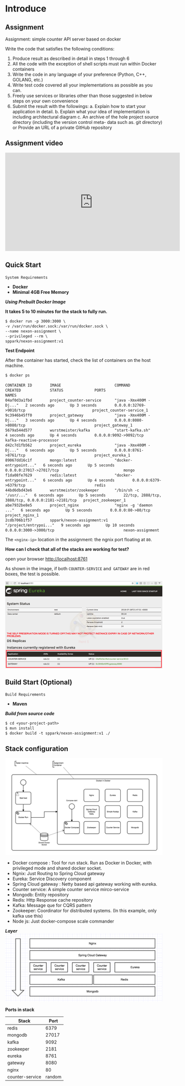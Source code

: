 # Introduce

## Assignment

Assignment: simple counter API server based on docker

Write the code that satisfies the following conditions:
1. Produce result as described in detail in steps 1 through 6
2. All the code with the exception of shell scripts must run within Docker containers
3. Write the code in any language of your preference (Python, C++, GOLANG, etc.)
4. Write test code covered all your implementations as possible as you can.
5. Freely use services or libraries other than those suggested in below steps on your own
convenience
6. Submit the result with the followings:
a. Explain how to start your application in detail.
b. Explain what your idea of implementation is including architectural diagram
c. An archive of the hole project source directory (including the version control meta-
data such as. git directory) or Provide an URL of a private GitHub repository


## Assignment video

<iframe width="560" height="315" src="https://www.youtube.com/embed/Go7MGcnh45I" frameborder="0" allow="autoplay; encrypted-media" allowfullscreen></iframe>


## Quick Start

`System Requirements`

 - **Docker**
 - **Minimal 4GB Free Memory**

***Using Prebuilt Docker Image***

**It takes 5 to 10 minutes for the stack to fully run.**

```
$ docker run -p 3000:3000 \
-v /var/run/docker.sock:/var/run/docker.sock \
--name nexon-assignment \
--privileged --rm \
sppark/nexon-assignment:v1
```

**Test Endpoint**

After the container has started, check the list of containers on the host machine.

```
$ docker ps

CONTAINER ID        IMAGE                        COMMAND                  CREATED             STATUS              PORTS                                                NAMES
04af0d3a1fbd        project_counter-service      "java -Xmx400M -Dj..."   2 seconds ago       Up 3 seconds        0.0.0.0:32769->9010/tcp                              project_counter-service_1
9c3946b45ff0        project_gateway              "java -Xmx400M -Dj..."   3 seconds ago       Up 4 seconds        0.0.0.0:8080->8080/tcp                               project_gateway_1
5679a544d577        wurstmeister/kafka           "start-kafka.sh"         4 seconds ago       Up 4 seconds        0.0.0.0:9092->9092/tcp                               kafka-reactive-processor
d42c7d1fb562        project_eureka               "java -Xmx400M -Dj..."   6 seconds ago       Up 5 seconds        0.0.0.0:8761->8761/tcp                               project_eureka_1
89067dd16c1f        mongo:latest                 "docker-entrypoint..."   6 seconds ago       Up 5 seconds        0.0.0.0:27017->27017/tcp                             mongo
f1da08fe7629        redis:latest                 "docker-entrypoint..."   6 seconds ago       Up 4 seconds        0.0.0.0:6379->6379/tcp                               redis
44bd6dbd43e6        wurstmeister/zookeeper       "/bin/sh -c '/usr/..."   6 seconds ago       Up 5 seconds        22/tcp, 2888/tcp, 3888/tcp, 0.0.0.0:2181->2181/tcp   project_zookeeper_1
abe7932be8e5        project_nginx                "nginx -g 'daemon ..."   6 seconds ago       Up 5 seconds        0.0.0.0:80->80/tcp                                   project_nginx_1
2cdb706b1f57        sppark/nexon-assignment:v1   "/project/entrypoi..."   9 seconds ago       Up 10 seconds       0.0.0.0:3000->3000/tcp                               nexon-assignment
```

The `<nginx-ip>` location in the assignment: the ngnix port floating at `80`.

**How can I check that all of the stacks are working for test?**

open your browser [http://localhost:8761](http://localhost:8761)

As shown in the image, if both `COUNTER-SERVICE` and` GATEWAY` are in red boxes, the test is possible.

![](image/nexon1.png)

## Build Start (Optional)

 `Build Requirements`
 
  - **Maven**

***Build from source code***

```
$ cd <your-project-path>
$ mvn install
$ docker build -t sppark/nexon-assignment:v1 ./
```

## Stack configuration

![](image/nexon2.png)

- Docker compose : Tool for run stack. Run as Docker in Docker, with privileged mode and shared docker socket.
- Ngnix: Just Routing to Spring Cloud gateway
- Eureka: Service Discovery component
- Spring Cloud gateway : Netty based api gateway working with eureka.
- Counter service: A simple counter service mirco-service
- Mongodb: Entity repository
- Redis: Http Response cache repository
- Kafka: Message que for CQRS pattern
- Zookeeper: Coordinator for distributed systems. (In this example, only kafka use this)
- Node js: Just docker-compose scale commander

***Layer***
![](image/nexon3.png)


**Ports in stack**

| Stack           | Port   |
|-----------------|--------|
| redis           | 6379   |
| mongodb         | 27017  |
| kafka           | 9092   |
| zookeeper       | 2181   |
| eureka          | 8761   |
| gateway         | 8080   |
| nginx           | 80     |
| counter-service | random |















